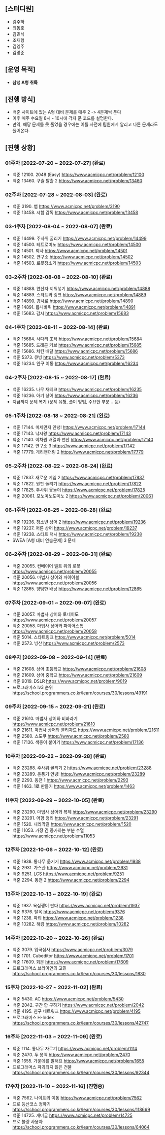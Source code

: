 ## [스터디원]

- 김주하
- 최동호
- 김민식
- 조재형
- 김영주
- 김명준

## [운영 목적]

- **삼성 A형 취득**

## [진행 방식]

- 백준 사이트에 있는 A형 대비 문제를 매주 2 -> 4문제씩 푼다
- 이후 매주 수요일 8시 - 10시에 각자 푼 코드를 설명한다.
- 만약, 해당 문제를 못 풀었을 경우에는 이를 사전에 팀원에게 알리고 다른 문제라도 풀어온다.

## [진행 상황]

### 01주차 [2022-07-20 ~ 2022-07-27] (완료)

- 백준 12100. 2048 (Easy) https://www.acmicpc.net/problem/12100
- 백준 13460. 구슬 탈출 2 https://www.acmicpc.net/problem/13460

### 02주차 [2022-07-28 ~ 2022-08-03] (완료)

- 백준 3190. 뱀 https://www.acmicpc.net/problem/3190
- 백준 13458. 시험 감독 https://www.acmicpc.net/problem/13458

### 03-1주차 [2022-08-04 ~ 2022-08-07] (완료)

- 백준 14499. 주사위 굴리기 https://www.acmicpc.net/problem/14499
- 백준 14500. 테트로미노 https://www.acmicpc.net/problem/14500
- 백준 14501. 퇴사 https://www.acmicpc.net/problem/14501
- 백준 14502. 연구소 https://www.acmicpc.net/problem/14502
- 백준 14503. 로봇청소기 https://www.acmicpc.net/problem/14503

### 03-2주차 [2022-08-08 ~ 2022-08-10] (완료)

- 백준 14888. 연산자 끼워넣기 https://www.acmicpc.net/problem/14888
- 백준 14889. 스타트와 링크 https://www.acmicpc.net/problem/14889
- 백준 14890. 경사로 https://www.acmicpc.net/problem/14890
- 백준 14891. 톱니바퀴 https://www.acmicpc.net/problem/14891
- 백준 15683. 감시 https://www.acmicpc.net/problem/15683

### 04-1주차 [2022-08-11 ~ 2022-08-14] (완료)

- 백준 15684. 사다리 조작 https://www.acmicpc.net/problem/15684
- 백준 15685. 드래곤 커브 https://www.acmicpc.net/problem/15685
- 백준 15686. 치킨 배달 https://www.acmicpc.net/problem/15686
- 백준 5373. 큐빙 https://www.acmicpc.net/problem/5373
- 백준 16234. 인구 이동 https://www.acmicpc.net/problem/16234

### 04-2주차 [2022-08-15 ~ 2022-08-17] (완료)

- 백준 16235. 나무 재테크 https://www.acmicpc.net/problem/16235
- 백준 16236. 아기 상어 https://www.acmicpc.net/problem/16236
- 지금까지 문제 복기 (문제 유형, 풀이 방법, 주요한 부분 .. 등)

### 05-1주차 [2022-08-18 ~ 2022-08-21] (완료)

- 백준 17144. 미세먼지 안녕! https://www.acmicpc.net/problem/17144
- 백준 17143. 낚시왕 https://www.acmicpc.net/problem/17143
- 백준 17140. 이차원 배열과 연산 https://www.acmicpc.net/problem/17140
- 백준 17142. 연구소 3 https://www.acmicpc.net/problem/17142
- 백준 17779. 게리맨더링 2 https://www.acmicpc.net/problem/17779

### 05-2주차 [2022-08-22 ~ 2022-08-24] (완료)

- 백준 17837. 새로운 게임 2 https://www.acmicpc.net/problem/17837
- 백준 17822. 원판 돌리기 https://www.acmicpc.net/problem/17822
- 백준 17825. 주사위 윷놀이 https://www.acmicpc.net/problem/17825
- 백준 20061. 모노미노도미노 2 https://www.acmicpc.net/problem/20061

### 06-1주차 [2022-08-25 ~ 2022-08-28] (완료)

- 백준 19236. 청소년 상어 2 https://www.acmicpc.net/problem/19236
- 백준 19237. 어른 상어 https://www.acmicpc.net/problem/19237
- 백준 19238. 스타트 택시 https://www.acmicpc.net/problem/19238
- SWEA [A형 대비 연습문제] 3 문제

### 06-2주차 [2022-08-29 ~ 2022-08-31] (완료)

- 백준 20055. 컨베이어 벨트 위의 로봇 https://www.acmicpc.net/problem/20055
- 백준 20056. 마법사 상어와 파이어볼 https://www.acmicpc.net/problem/20056
- 백준 12865. 평범한 배낭 https://www.acmicpc.net/problem/12865

### 07주차 [2022-09-01 ~ 2022-09-07] (완료)

- 백준 20057. 마법사 상어와 토네이도 https://www.acmicpc.net/problem/20057
- 백준 20058. 마법사 상어와 파이어스톰 https://www.acmicpc.net/problem/20058
- 백준 5014. 스타트링크 https://www.acmicpc.net/problem/5014
- 백준 2573. 빙산 https://www.acmicpc.net/problem/2573

### 08주차 [2022-09-08 ~ 2022-09-14] (완료)

- 백준 21608. 상어 초등학교 https://www.acmicpc.net/problem/21608
- 백준 21609. 상어 중학교 https://www.acmicpc.net/problem/21609
- 백준 9019. DSLR https://www.acmicpc.net/problem/9019
- 프로그래머스 lv3 순위 https://school.programmers.co.kr/learn/courses/30/lessons/49191

### 09주차 [2022-09-15 ~ 2022-09-21] (완료)

- 백준 21610. 마법사 상어와 비바라기 https://www.acmicpc.net/problem/21610
- 백준 21611. 마법사 상어와 블리자드 https://www.acmicpc.net/problem/21611
- 백준 2580. 스도쿠 https://www.acmicpc.net/problem/2580
- 백준 17136. 색종이 붙이기 https://www.acmicpc.net/problem/17136

### 10주차 [2022-09-22 ~ 2022-09-28] (완료)

- 백준 23288. 주사위 굴리기 2 https://www.acmicpc.net/problem/23288
- 백준 23289. 온풍기 안녕! https://www.acmicpc.net/problem/23289
- 백준 2293. 동전 1 https://www.acmicpc.net/problem/2293
- 백준 1463. 1로 만들기 https://www.acmicpc.net/problem/1463

### 11주차 [2022-09-29 ~ 2022-10-05] (완료)

- 백준 23290. 마법사 상어와 복제 https://www.acmicpc.net/problem/23290
- 백준 23291. 어항 정리 https://www.acmicpc.net/problem/23291
- 백준 1520. 내리막길 https://www.acmicpc.net/problem/1520
- 백준 11053. 가장 긴 증가하는 부분 수열 https://www.acmicpc.net/problem/11053

### 12주차 [2022-10-06 ~ 2022-10-12] (완료)

- 백준 1938. 통나무 옮기기 https://www.acmicpc.net/problem/1938
- 백준 2931. 가스관 https://www.acmicpc.net/problem/2931
- 백준 9251. LCS https://www.acmicpc.net/problem/9251
- 백준 2294. 동전 2 https://www.acmicpc.net/problem/2294

### 13주차 [2022-10-13 ~ 2022-10-19] (완료)

- 백준 1937. 욕심쟁이 판다 https://www.acmicpc.net/problem/1937
- 백준 9376. 탈옥 https://www.acmicpc.net/problem/9376
- 백준 1238. 파티 https://www.acmicpc.net/problem/1238
- 백준 10282. 해킹 https://www.acmicpc.net/problem/10282

### 14주차 [2022-10-20 ~ 2022-10-26] (완료)

- 백준 3079. 입국심사 https://www.acmicpc.net/problem/3079
- 백준 1701. Cubeditor https://www.acmicpc.net/problem/1701
- 백준 17609. 회문 https://www.acmicpc.net/problem/17609
- 프로그래머스 브라이언의 고민 https://school.programmers.co.kr/learn/courses/30/lessons/1830

### 15주차 [2022-10-27 ~ 2022-11-02] (완료)

- 백준 5430. AC https://www.acmicpc.net/problem/5430
- 백준 2042. 구간 합 구하기 https://www.acmicpc.net/problem/2042
- 백준 4195. 친구 네트워크 https://www.acmicpc.net/problem/4195
- 프로그래머스 H-Index https://school.programmers.co.kr/learn/courses/30/lessons/42747

### 16주차 [2022-11-03 ~ 2022-11-09] (완료)

- 백준 1114. 통나무 자르기 https://www.acmicpc.net/problem/1114
- 백준 2470. 두 용액 https://www.acmicpc.net/problem/2470
- 백준 1655. 가운데를 말해요 https://www.acmicpc.net/problem/1655
- 프로그래머스 파괴되지 않은 건물 https://school.programmers.co.kr/learn/courses/30/lessons/92344

### 17주차 [2022-11-10 ~ 2022-11-16] (진행중)

- 백준 7562. 나이트의 이동 https://www.acmicpc.net/problem/7562
- 프로 등산코스 정하기 https://school.programmers.co.kr/learn/courses/30/lessons/118669
- 백준 14725. 개미굴 https://www.acmicpc.net/problem/14725
- 프로 불량 사용자 https://school.programmers.co.kr/learn/courses/30/lessons/64064
